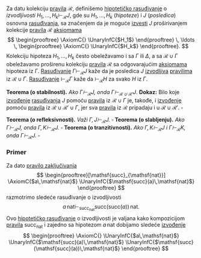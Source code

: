 
Za datu kolekciju [pravila](Pravila%20zaključivanja.md) $\mathcal{R}$, definišemo [hipotetičko rasuđivanje](Hipotetičko%20rasuđivanje.md) o *izvodljivosti*
$H_1, \ldots, H_k \vdash_{\mathcal{R}} J$, gde su $H_1, \ldots, H_k$ (*hipoteze*) i $J$ (*posledica*) osnovna [rasuđivanja](Rasuđivanja), sa značenjem da je moguće [izvesti](Izvođenja) $J$ proširivanjem kolekcije [pravila](Pravila%20zaključivanja.md) $\mathcal{R}$ [aksiomama](Pravila%20zaključivanja.md)
$$
\begin{prooftree}
\AxiomC{}
\UnaryInfC{$H_1$}
\end{prooftree}
\,
\ldots
\,
\begin{prooftree}
\AxiomC{}
\UnaryInfC{$H_k$}
\end{prooftree}.
$$
Kolekciju hipoteza $H_1, \ldots, H_k$ često obeležavamo i sa $\Gamma$ ili $\Delta$, a sa $\mathcal{R}\cup\Gamma$ obeležavamo proširenu kolekciju [pravila](Pravila%20zaključivanja.md) $\mathcal{R}$ sa odgovarajućim [aksiomama](Pravila%20zaključivanja.md) hipoteza iz $\Gamma$. [Rasuđivanje](Rasuđivanja) $\Gamma \vdash_{\mathcal{R}} J$ kaže da je posledica $J$ [izvodljiva](Izvođenja) [pravilima](Pravila%20zaključivanja.md) iz $\mathcal{R} \cup \Gamma$. [Rasuđivanje](Rasuđivanja) $\vdash_{\mathcal{R}} \Gamma$ kaže da $\vdash_{\mathcal{R}} H$ za svako $H$ iz $\Gamma$. 

**Teorema (o stabilnosti).** *Ako $\Gamma \vdash_{\mathcal{R}} J$, onda $\Gamma \vdash_{\mathcal{R}\cup\mathcal{R'}} J$*.
**Dokaz:** Bilo koje [izvođenje](Izvođenja) [rasuđivanja](Rasuđivanja) $J$ pomoću [pravila](Pravila%20zaključivanja.md) iz $\mathcal{R}\cup\Gamma$ je, takođe, i [izvođenje](Izvođenja) pomoću [pravila](Pravila%20zaključivanja.md) iz $\mathcal{R}\cup\mathcal{R'}\cup\Gamma$, jer sva [pravila](Pravila%20zaključivanja.md) iz $\mathcal{R}$ pripadaju i u $\mathcal{R}\cup\mathcal{R'}$. $\square$  

**Teorema (o refleksivnosti).** *Važi $\Gamma, J \vdash_{\mathcal{R}} J$. $\square$*
**Teorema (o slabljenju).** *Ako  $\Gamma \vdash_{\mathcal{R}} J$, onda $\Gamma, K \vdash_{\mathcal{R}} J$. $\square$*
**Teorema (o tranzitivnosti).** *Ako $\Gamma, K \vdash_{\mathcal{R}} J$ i $\Gamma \vdash_{\mathcal{R}} K$, onda $\Gamma \vdash_{\mathcal{R}} J$. $\square$*

### Primer

Za dato [pravilo zaključivanja](Pravila%20zaključivanja.md)
$$
\begin{prooftree}[\mathsf{succ}_{\mathsf{nat}}]
\AxiomC{$a\,\mathsf{nat}$}
\UnaryInfC{$\mathsf{succ}(a)\,\mathsf{nat}$}
\end{prooftree}
$$
razmotrimo sledeće rasuđivanje o izvodljivosti
$$
a\,\mathsf{nat} \vdash_{\mathsf{succ}_{\mathsf{nat}}} \mathsf{succ}(\mathsf{succ}(a))\,\mathsf{nat}.
$$
Ovo [hipotetičko rasuđivanje](Hipotetičko%20rasuđivanje.md) o izvodljivosti je valjana kako kompozicijom [pravila](Pravila%20zaključivanja.md) $\mathsf{succ}_{\mathsf{nat}}$ i zajedno sa hipotezom $a\,\mathsf{nat}$ dobijamo sledeće [izvođenje](Izvođenja)
$$
\begin{prooftree}
\AxiomC{}
\UnaryInfC{$a\,\mathsf{nat}$}
\UnaryInfC{$\mathsf{succ}(a)\,\mathsf{nat}$}
\UnaryInfC{$\mathsf{succ}(\mathsf{succ}(a))\,\mathsf{nat}$}
\end{prooftree}
$$